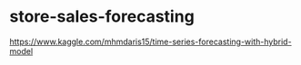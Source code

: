 # store-sales-forecasting
https://www.kaggle.com/mhmdaris15/time-series-forecasting-with-hybrid-model
